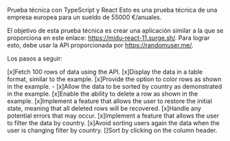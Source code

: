 Prueba técnica con TypeScript y React
Esto es una prueba técnica de una empresa europea para un sueldo de 55000 €/anuales.

El objetivo de esta prueba técnica es crear una aplicación similar a la que se proporciona en este enlace: https://midu-react-11.surge.sh/. Para lograr esto, debe usar la API proporcionada por https://randomuser.me/.

Los pasos a seguir:

 [x]Fetch 100 rows of data using the API.
 [x]Display the data in a table format, similar to the example.
 [x]Provide the option to color rows as shown in the example. -
 [x]Allow the data to be sorted by country as demonstrated in the example.
 [x]Enable the ability to delete a row as shown in the example.
 [x]Implement a feature that allows the user to restore the initial state, meaning that all deleted rows will be recovered.
 [x]Handle any potential errors that may occur.
 [x]Implement a feature that allows the user to filter the data by country.
 [x]Avoid sorting users again the data when the user is changing filter by country.
 []Sort by clicking on the column header.